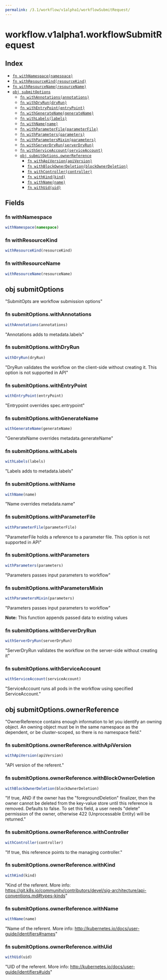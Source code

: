 ```yaml
---
permalink: /3.1/workflow/v1alpha1/workflowSubmitRequest/
---
```


# workflow.v1alpha1.workflowSubmitRequest



## Index

* [`fn withNamespace(namespace)`](#fn-withnamespace)
* [`fn withResourceKind(resourceKind)`](#fn-withresourcekind)
* [`fn withResourceName(resourceName)`](#fn-withresourcename)
* [`obj submitOptions`](#obj-submitoptions)
  * [`fn withAnnotations(annotations)`](#fn-submitoptionswithannotations)
  * [`fn withDryRun(dryRun)`](#fn-submitoptionswithdryrun)
  * [`fn withEntryPoint(entryPoint)`](#fn-submitoptionswithentrypoint)
  * [`fn withGenerateName(generateName)`](#fn-submitoptionswithgeneratename)
  * [`fn withLabels(labels)`](#fn-submitoptionswithlabels)
  * [`fn withName(name)`](#fn-submitoptionswithname)
  * [`fn withParameterFile(parameterFile)`](#fn-submitoptionswithparameterfile)
  * [`fn withParameters(parameters)`](#fn-submitoptionswithparameters)
  * [`fn withParametersMixin(parameters)`](#fn-submitoptionswithparametersmixin)
  * [`fn withServerDryRun(serverDryRun)`](#fn-submitoptionswithserverdryrun)
  * [`fn withServiceAccount(serviceAccount)`](#fn-submitoptionswithserviceaccount)
  * [`obj submitOptions.ownerReference`](#obj-submitoptionsownerreference)
    * [`fn withApiVersion(apiVersion)`](#fn-submitoptionsownerreferencewithapiversion)
    * [`fn withBlockOwnerDeletion(blockOwnerDeletion)`](#fn-submitoptionsownerreferencewithblockownerdeletion)
    * [`fn withController(controller)`](#fn-submitoptionsownerreferencewithcontroller)
    * [`fn withKind(kind)`](#fn-submitoptionsownerreferencewithkind)
    * [`fn withName(name)`](#fn-submitoptionsownerreferencewithname)
    * [`fn withUid(uid)`](#fn-submitoptionsownerreferencewithuid)

## Fields

### fn withNamespace

```ts
withNamespace(namespace)
```



### fn withResourceKind

```ts
withResourceKind(resourceKind)
```



### fn withResourceName

```ts
withResourceName(resourceName)
```



## obj submitOptions

"SubmitOpts are workflow submission options"

### fn submitOptions.withAnnotations

```ts
withAnnotations(annotations)
```

"Annotations adds to metadata.labels"

### fn submitOptions.withDryRun

```ts
withDryRun(dryRun)
```

"DryRun validates the workflow on the client-side without creating it. This option is not supported in API"

### fn submitOptions.withEntryPoint

```ts
withEntryPoint(entryPoint)
```

"Entrypoint overrides spec.entrypoint"

### fn submitOptions.withGenerateName

```ts
withGenerateName(generateName)
```

"GenerateName overrides metadata.generateName"

### fn submitOptions.withLabels

```ts
withLabels(labels)
```

"Labels adds to metadata.labels"

### fn submitOptions.withName

```ts
withName(name)
```

"Name overrides metadata.name"

### fn submitOptions.withParameterFile

```ts
withParameterFile(parameterFile)
```

"ParameterFile holds a reference to a parameter file. This option is not supported in API"

### fn submitOptions.withParameters

```ts
withParameters(parameters)
```

"Parameters passes input parameters to workflow"

### fn submitOptions.withParametersMixin

```ts
withParametersMixin(parameters)
```

"Parameters passes input parameters to workflow"

**Note:** This function appends passed data to existing values

### fn submitOptions.withServerDryRun

```ts
withServerDryRun(serverDryRun)
```

"ServerDryRun validates the workflow on the server-side without creating it"

### fn submitOptions.withServiceAccount

```ts
withServiceAccount(serviceAccount)
```

"ServiceAccount runs all pods in the workflow using specified ServiceAccount."

## obj submitOptions.ownerReference

"OwnerReference contains enough information to let you identify an owning object. An owning object must be in the same namespace as the dependent, or be cluster-scoped, so there is no namespace field."

### fn submitOptions.ownerReference.withApiVersion

```ts
withApiVersion(apiVersion)
```

"API version of the referent."

### fn submitOptions.ownerReference.withBlockOwnerDeletion

```ts
withBlockOwnerDeletion(blockOwnerDeletion)
```

"If true, AND if the owner has the \"foregroundDeletion\" finalizer, then the owner cannot be deleted from the key-value store until this reference is removed. Defaults to false. To set this field, a user needs \"delete\" permission of the owner, otherwise 422 (Unprocessable Entity) will be returned."

### fn submitOptions.ownerReference.withController

```ts
withController(controller)
```

"If true, this reference points to the managing controller."

### fn submitOptions.ownerReference.withKind

```ts
withKind(kind)
```

"Kind of the referent. More info: https://git.k8s.io/community/contributors/devel/sig-architecture/api-conventions.md#types-kinds"

### fn submitOptions.ownerReference.withName

```ts
withName(name)
```

"Name of the referent. More info: http://kubernetes.io/docs/user-guide/identifiers#names"

### fn submitOptions.ownerReference.withUid

```ts
withUid(uid)
```

"UID of the referent. More info: http://kubernetes.io/docs/user-guide/identifiers#uids"